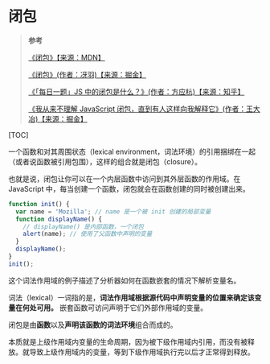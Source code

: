 <!--
 * @Author: yaohebin
 * @Date: 2021-02-01 16:57:12
 * @LastEditTime: 2022-10-01 09:15:26
 * @LastEditors: yaohebin
 * @Description: 闭包
-->

# 闭包

> **参考**
>
> [《闭包》【来源：MDN】](https://developer.mozilla.org/zh-CN/docs/Web/JavaScript/Closures)
>
> [《闭包》(作者：冴羽)【来源：掘金】](https://juejin.cn/post/6844903475998900237)
>
> [《「每日一题」JS 中的闭包是什么？》(作者：方应杭)【来源：知乎】](https://zhuanlan.zhihu.com/p/22486908)
>
> [《我从来不理解 JavaScript 闭包，直到有人这样向我解释它》(作者：王大冶)【来源：掘金】](https://juejin.cn/post/6844903858636849159)

[TOC]

一个函数和对其周围状态（lexical environment，词法环境）的引用捆绑在一起（或者说函数被引用包围），这样的组合就是闭包（closure）。

也就是说，闭包让你可以在一个内层函数中访问到其外层函数的作用域。在 JavaScript 中，每当创建一个函数，闭包就会在函数创建的同时被创建出来。

```js
function init() {
  var name = 'Mozilla'; // name 是一个被 init 创建的局部变量
  function displayName() {
    // displayName() 是内部函数，一个闭包
    alert(name); // 使用了父函数中声明的变量
  }
  displayName();
}
init();
```

这个词法作用域的例子描述了分析器如何在函数嵌套的情况下解析变量名。

词法（lexical）一词指的是，**词法作用域根据源代码中声明变量的位置来确定该变量在何处可用。** 嵌套函数可访问声明于它们外部作用域的变量。

闭包是由**函数**以及**声明该函数的词法环境**组合而成的。

本质就是上级作用域内变量的生命周期，因为被下级作用域内引用，而没有被释放。就导致上级作用域内的变量，等到下级作用域执行完以后才正常得到释放。
